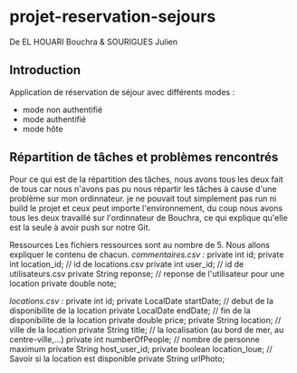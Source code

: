 # projet-reservation-sejours
De EL HOUARI Bouchra & SOURIGUES Julien

## Introduction

Application de réservation de séjour avec différents modes :
- mode non authentifié
- mode authentifié
- mode hôte

## Répartition de tâches et problèmes rencontrés

Pour ce qui est de la répartition des tâches, nous avons tous les deux fait de tous car nous n'avons pas pu nous répartir les tâches à cause d'une problème sur mon ordinnateur. je ne pouvait tout simplement pas run ni build le projet et ceux peut importe l'environnement, du coup nous avons tous les deux travaillé sur l'ordinnateur de Bouchra, ce qui explique qu'elle est la seule à avoir push sur notre Git.

Ressources
Les fichiers ressources sont au nombre de 5. Nous allons expliquer le contenu de chacun.
 _commentaires.csv :_
    private int id;
    private int location_id;    // id de locations.csv
    private int user_id;        // id de utilisateurs.csv
    private String reponse;     // reponse de l'utilisateur pour une location
    private double note;

_locations.csv :_
    private int id;
    private LocalDate startDate;    // debut de la disponibilite de la location
    private LocalDate endDate;      // fin de la disponibilite de la location
    private double price;
    private String location;        // ville de la location
    private String title;           // la localisation (au bord de mer, au centre-ville,...)
    private int numberOfPeople;     // nombre de personne maximum
    private String host_user_id;
    private boolean location_loue;  // Savoir si la location est disponible
    private String urlPhoto;
